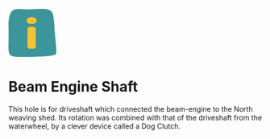 ![max_pic](./things.png)  
# Beam Engine Shaft
This hole is for driveshaft which connected the beam-engine to the North weaving shed. 
Its rotation was combined with that of the driveshaft from the waterwheel, by a clever device called a Dog Clutch. 